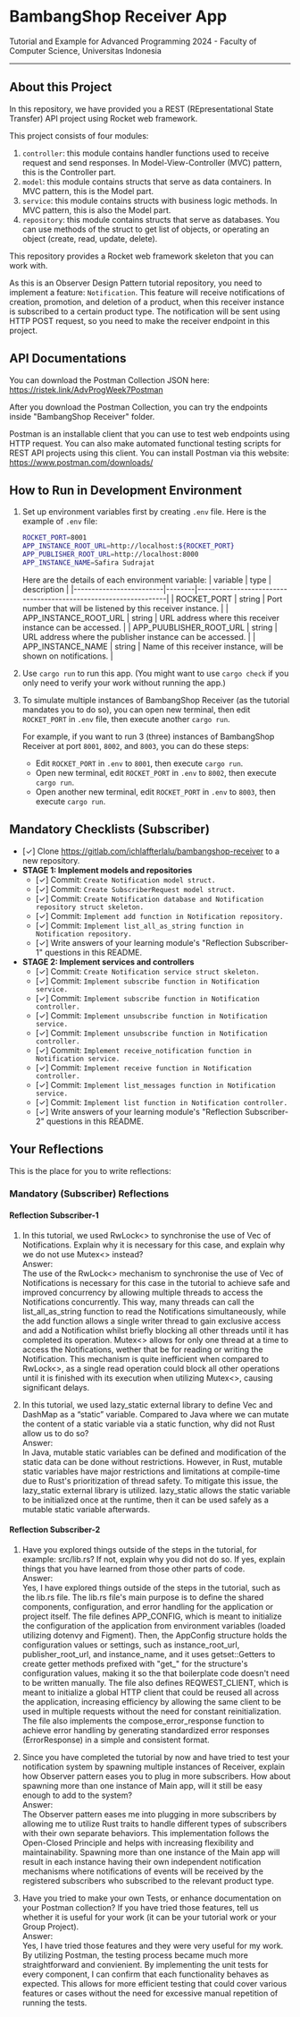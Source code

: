 # BambangShop Receiver App
Tutorial and Example for Advanced Programming 2024 - Faculty of Computer Science, Universitas Indonesia

---

## About this Project
In this repository, we have provided you a REST (REpresentational State Transfer) API project using Rocket web framework.

This project consists of four modules:
1.  `controller`: this module contains handler functions used to receive request and send responses.
    In Model-View-Controller (MVC) pattern, this is the Controller part.
2.  `model`: this module contains structs that serve as data containers.
    In MVC pattern, this is the Model part.
3.  `service`: this module contains structs with business logic methods.
    In MVC pattern, this is also the Model part.
4.  `repository`: this module contains structs that serve as databases.
    You can use methods of the struct to get list of objects, or operating an object (create, read, update, delete).

This repository provides a Rocket web framework skeleton that you can work with.

As this is an Observer Design Pattern tutorial repository, you need to implement a feature: `Notification`.
This feature will receive notifications of creation, promotion, and deletion of a product, when this receiver instance is subscribed to a certain product type.
The notification will be sent using HTTP POST request, so you need to make the receiver endpoint in this project.

## API Documentations

You can download the Postman Collection JSON here: https://ristek.link/AdvProgWeek7Postman

After you download the Postman Collection, you can try the endpoints inside "BambangShop Receiver" folder.

Postman is an installable client that you can use to test web endpoints using HTTP request.
You can also make automated functional testing scripts for REST API projects using this client.
You can install Postman via this website: https://www.postman.com/downloads/

## How to Run in Development Environment
1.  Set up environment variables first by creating `.env` file.
    Here is the example of `.env` file:
    ```bash
    ROCKET_PORT=8001
    APP_INSTANCE_ROOT_URL=http://localhost:${ROCKET_PORT}
    APP_PUBLISHER_ROOT_URL=http://localhost:8000
    APP_INSTANCE_NAME=Safira Sudrajat
    ```
    Here are the details of each environment variable:
    | variable                | type   | description                                                     |
    |-------------------------|--------|-----------------------------------------------------------------|
    | ROCKET_PORT             | string | Port number that will be listened by this receiver instance.    |
    | APP_INSTANCE_ROOT_URL   | string | URL address where this receiver instance can be accessed.       |
    | APP_PUUBLISHER_ROOT_URL | string | URL address where the publisher instance can be accessed.       |
    | APP_INSTANCE_NAME       | string | Name of this receiver instance, will be shown on notifications. |
2.  Use `cargo run` to run this app.
    (You might want to use `cargo check` if you only need to verify your work without running the app.)
3.  To simulate multiple instances of BambangShop Receiver (as the tutorial mandates you to do so),
    you can open new terminal, then edit `ROCKET_PORT` in `.env` file, then execute another `cargo run`.

    For example, if you want to run 3 (three) instances of BambangShop Receiver at port `8001`, `8002`, and `8003`, you can do these steps:
    -   Edit `ROCKET_PORT` in `.env` to `8001`, then execute `cargo run`.
    -   Open new terminal, edit `ROCKET_PORT` in `.env` to `8002`, then execute `cargo run`.
    -   Open another new terminal, edit `ROCKET_PORT` in `.env` to `8003`, then execute `cargo run`.

## Mandatory Checklists (Subscriber)
-   [✓] Clone https://gitlab.com/ichlaffterlalu/bambangshop-receiver to a new repository.
-   **STAGE 1: Implement models and repositories**
    -   [✓] Commit: `Create Notification model struct.`
    -   [✓] Commit: `Create SubscriberRequest model struct.`
    -   [✓] Commit: `Create Notification database and Notification repository struct skeleton.`
    -   [✓] Commit: `Implement add function in Notification repository.`
    -   [✓] Commit: `Implement list_all_as_string function in Notification repository.`
    -   [✓] Write answers of your learning module's "Reflection Subscriber-1" questions in this README.
-   **STAGE 2: Implement services and controllers**
    -   [✓] Commit: `Create Notification service struct skeleton.`
    -   [✓] Commit: `Implement subscribe function in Notification service.`
    -   [✓] Commit: `Implement subscribe function in Notification controller.`
    -   [✓] Commit: `Implement unsubscribe function in Notification service.`
    -   [✓] Commit: `Implement unsubscribe function in Notification controller.`
    -   [✓] Commit: `Implement receive_notification function in Notification service.`
    -   [✓] Commit: `Implement receive function in Notification controller.`
    -   [✓] Commit: `Implement list_messages function in Notification service.`
    -   [✓] Commit: `Implement list function in Notification controller.`
    -   [✓] Write answers of your learning module's "Reflection Subscriber-2" questions in this README.

## Your Reflections
This is the place for you to write reflections:

### Mandatory (Subscriber) Reflections

#### Reflection Subscriber-1

1. In this tutorial, we used RwLock<> to synchronise the use of Vec of Notifications. Explain why it is necessary for this case, and explain why we do not use Mutex<> instead?<br>
Answer:<br>
The use of the RwLock<> mechanism to synchronise the use of Vec of Notifications is necessary for this case in the tutorial to achieve safe and improved concurrency by allowing multiple threads to access the Notifications concurrently. This way, many threads can call the list_all_as_string function to read the Notifications simultaneously, while the add function allows a single writer thread to gain exclusive access and add a Notification whilst briefly blocking all other threads until it has completed its operation. Mutex<> allows for only one thread at a time to access the Notifications, wether that be for reading or writing the Notification. This mechanism is quite inefficient when compared to RwLock<>, as a single read operation could block all other operations until it is finished with its execution when utilizing Mutex<>, causing significant delays.

2. In this tutorial, we used lazy_static external library to define Vec and DashMap as a “static” variable. Compared to Java where we can mutate the content of a static variable via a static function, why did not Rust allow us to do so?<br>
Answer:<br>
In Java, mutable static variables can be defined and modification of the static data can be done without restrictions. However, in Rust, mutable static variables have major restrictions and limitations at compile-time due to Rust's prioritization of thread safety. To mitigate this issue, the lazy_static external library is utilized. lazy_static allows the static variable to be initialized once at the runtime, then it can be used safely as a mutable static variable afterwards.

#### Reflection Subscriber-2

1. Have you explored things outside of the steps in the tutorial, for example: src/lib.rs? If not, explain why you did not do so. If yes, explain things that you have learned from those other parts of code.<br>
Answer:<br>
Yes, I have explored things outside of the steps in the tutorial, such as the lib.rs file. The lib.rs file's main purpose is to define the shared components, configuration, and error handling for the application or project itself. The file defines APP_CONFIG, which is meant to initialize the configuration of the application from environment variables (loaded utilizing dotenvy and Figment). Then, the AppConfig structure holds the configuration values or settings, such as instance_root_url, publisher_root_url, and instance_name, and it uses getset::Getters to create getter methods prefixed with "get_" for the structure's configuration values, making it so the that boilerplate code doesn't need to be written manually. The file also defines REQWEST_CLIENT, which is meant to initialize a global HTTP client that could be reused all across the application, increasing efficiency by allowing the same client to be used in multiple requests without the need for constant reinitialization. The file also implements the compose_error_response function to achieve error handling by generating standardized error responses (ErrorResponse) in a simple and consistent format.

2. Since you have completed the tutorial by now and have tried to test your notification system by spawning multiple instances of Receiver, explain how Observer pattern eases you to plug in more subscribers. How about spawning more than one instance of Main app, will it still be easy enough to add to the system?<br>
Answer:<br>
The Observer pattern eases me into plugging in more subscribers by allowing me to utilize Rust traits to handle different types of subscribers with their own separate behaviors. This implementation follows the Open-Closed Principle and helps with increasing flexibility and maintainability. Spawning more than one instance of the Main app will result in each instance having their own independent notification mechanisms where notifications of events will be received by the registered subscribers who subscribed to the relevant product type.

3. Have you tried to make your own Tests, or enhance documentation on your Postman collection? If you have tried those features, tell us whether it is useful for your work (it can be your tutorial work or your Group Project).<br>
Answer:<br>
Yes, I have tried those features and they were very useful for my work. By utilizing Postman, the testing process became much more straightforward and convienient. By implementing the unit tests for every component, I can confirm that each functionality behaves as expected. This allows for more efficient testing that could cover various features or cases without the need for excessive manual repetition of running the tests.